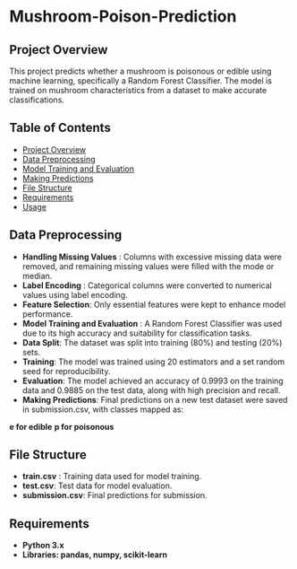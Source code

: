 # Mushroom-Poison-Prediction

## Project Overview
This project predicts whether a mushroom is poisonous or edible using machine learning, specifically a Random Forest Classifier. The model is trained on mushroom characteristics from a dataset to make accurate classifications.

## Table of Contents
- [Project Overview](#project-overview)
- [Data Preprocessing](#data-preprocessing)
- [Model Training and Evaluation](#model-training-and-evaluation)
- [Making Predictions](#making-predictions)
- [File Structure](#file-structure)
- [Requirements](#requirements)
- [Usage](#usage)
  
## Data Preprocessing
- **Handling Missing Values** : Columns with excessive missing data were removed, and remaining missing values were filled with the mode or median.
- **Label Encoding** : Categorical columns were converted to numerical values using label encoding.
- **Feature Selection**: Only essential features were kept to enhance model performance.
- **Model Training and Evaluation** : A Random Forest Classifier was used due to its high accuracy and suitability for classification tasks.
- **Data Split**: The dataset was split into training (80%) and testing (20%) sets.
- **Training**: The model was trained using 20 estimators and a set random seed for reproducibility.
- **Evaluation**: The model achieved an accuracy of 0.9993 on the training data and 0.9885 on the test data, along with high precision and recall.
- **Making Predictions**: Final predictions on a new test dataset were saved in submission.csv, with classes mapped as:

**e for edible**
**p for poisonous**
## File Structure
- **train.csv** : Training data used for model training.
- **test.csv**: Test data for model evaluation.
- **submission.csv**: Final predictions for submission.
## Requirements
- **Python 3.x**
- **Libraries: pandas, numpy, scikit-learn**
